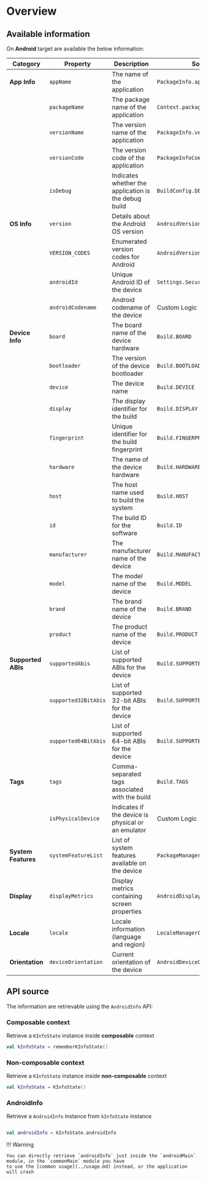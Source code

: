 # Overview

## Available information

On **Android** target are available the below information:

| **Category**        | **Property**         | **Description**                                      | **Source**                      |
|---------------------|----------------------|------------------------------------------------------|---------------------------------|
| **App Info**        | `appName`            | The name of the application                          | `PackageInfo.applicationInfo`   |
|                     | `packageName`        | The package name of the application                  | `Context.packageName`           |
|                     | `versionName`        | The version name of the application                  | `PackageInfo.versionName`       |
|                     | `versionCode`        | The version code of the application                  | `PackageInfoCompat`             |
|                     | `isDebug`            | Indicates whether the application is the debug build | `BuildConfig.DEBUG`             |
| **OS Info**         | `version`            | Details about the Android OS version                 | `AndroidVersionImpl`            |
|                     | `VERSION_CODES`      | Enumerated version codes for Android                 | `AndroidVersionCodeImpl`        |
|                     | `androidId`          | Unique Android ID of the device                      | `Settings.Secure.ANDROID_ID`    |
|                     | `androidCodename`    | Android codename of the device                       | Custom Logic                    |
| **Device Info**     | `board`              | The board name of the device hardware                | `Build.BOARD`                   |
|                     | `bootloader`         | The version of the device bootloader                 | `Build.BOOTLOADER`              |
|                     | `device`             | The device name                                      | `Build.DEVICE`                  |
|                     | `display`            | The display identifier for the build                 | `Build.DISPLAY`                 |
|                     | `fingerprint`        | Unique identifier for the build fingerprint          | `Build.FINGERPRINT`             |
|                     | `hardware`           | The name of the device hardware                      | `Build.HARDWARE`                |
|                     | `host`               | The host name used to build the system               | `Build.HOST`                    |
|                     | `id`                 | The build ID for the software                        | `Build.ID`                      |
|                     | `manufacturer`       | The manufacturer name of the device                  | `Build.MANUFACTURER`            |
|                     | `model`              | The model name of the device                         | `Build.MODEL`                   |
|                     | `brand`              | The brand name of the device                         | `Build.BRAND`                   |
|                     | `product`            | The product name of the device                       | `Build.PRODUCT`                 |
| **Supported ABIs**  | `supportedAbis`      | List of supported ABIs for the device                | `Build.SUPPORTED_ABIS`          |
|                     | `supported32BitAbis` | List of supported 32-bit ABIs for the device         | `Build.SUPPORTED_32_BIT_ABIS`   |
|                     | `supported64BitAbis` | List of supported 64-bit ABIs for the device         | `Build.SUPPORTED_64_BIT_ABIS`   |
| **Tags**            | `tags`               | Comma-separated tags associated with the build       | `Build.TAGS`                    |
|                     | `isPhysicalDevice`   | Indicates if the device is physical or an emulator   | Custom Logic                    |
| **System Features** | `systemFeatureList`  | List of system features available on the device      | `PackageManager.systemFeatures` |
| **Display**         | `displayMetrics`     | Display metrics containing screen properties         | `AndroidDisplayMetricsImpl`     |
| **Locale**          | `locale`             | Locale information (language and region)             | `LocaleManagerCompat`           |
| **Orientation**     | `deviceOrientation`  | Current orientation of the device                    | `AndroidDeviceOrientation`      |

## API source

The information are retrievable using the `AndroidInfo` API:

### Composable context

Retrieve a `KInfoState` instance inside **composable** context

```kotlin
val kInfoState = rememberKInfoState()
```

### Non-composable context

Retrieve a `KInfoState` instance inside **non-composable** context

```kotlin
val kInfoState = KInfoState()
```

### AndroidInfo

Retrieve a `AndroidInfo` instance from `kInfoState` instance

```kotlin

val androidInfo = kInfoState.androidInfo 
```

!!! Warning

    You can directly retrieve `androidInfo` just inside the `androidMain` module, in the `commonMain` module you have
    to use the [common usage](../usage.md) instead, or the application will crash